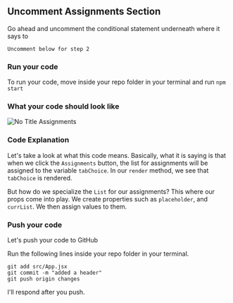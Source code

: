 ## Uncomment Assignments Section 

Go ahead and uncomment the conditional statement underneath where it says to

`Uncomment below for step 2`


### Run your code

To run your code, move inside your repo folder in your terminal and run `npm start`

### What your code should look like

![No Title Assignments](https://user-images.githubusercontent.com/25253905/61294177-1ddf2700-a78a-11e9-963d-8b6d2a4f7b82.png)

### Code Explanation

Let's take a look at what this code means. Basically, what it is saying is that when we click the `Assignments` button, the list for assignments will be assigned to the variable `tabChoice`. In our `render` method, we see that `tabChoice` is rendered.

But how do we specialize the `List` for our assignments? This where our props come into play. We create properties such as `placeholder`, and `currList`. We then assign values to them.

### Push your code
Let's push your code to GitHub

Run the following lines inside your repo folder in your terminal.

```
git add src/App.jsx
git commit -m "added a header"
git push origin changes
```

I'll respond after you push.